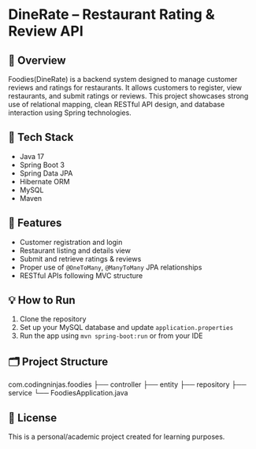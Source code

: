 # DineRate – Restaurant Rating & Review API

## 📌 Overview
Foodies(DineRate) is a backend system designed to manage customer reviews and ratings for restaurants. It allows customers to register, view restaurants, and submit ratings or reviews. This project showcases strong use of relational mapping, clean RESTful API design, and database interaction using Spring technologies.

## 🚀 Tech Stack
- Java 17
- Spring Boot 3
- Spring Data JPA
- Hibernate ORM
- MySQL
- Maven

## 🔧 Features
- Customer registration and login
- Restaurant listing and details view
- Submit and retrieve ratings & reviews
- Proper use of `@OneToMany`, `@ManyToMany` JPA relationships
- RESTful APIs following MVC structure

## 💡 How to Run
1. Clone the repository
2. Set up your MySQL database and update `application.properties`
3. Run the app using `mvn spring-boot:run` or from your IDE

## 🗂️ Project Structure
com.codingninjas.foodies
├── controller
├── entity
├── repository
├── service
└── FoodiesApplication.java


## 📜 License
This is a personal/academic project created for learning purposes.
